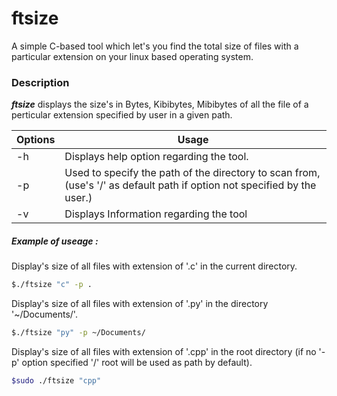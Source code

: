 # ftsize
A simple C-based tool which let's you find the total size of files with a particular extension on your linux based operating system.


### Description
***ftsize*** displays the size's in Bytes, Kibibytes, Mibibytes of all the file of a perticular extension specified by user in a given path.

| Options | Usage |
| ------- | ----- |
| -h | Displays help option regarding the tool.|
| -p | Used to specify the path of the directory to scan from,(use's '/' as default path if option not specified by the user.) |
| -v | Displays Information regarding the tool |

##### Example of useage :
Display's size of all files with extension of '.c' in the current directory.
```sh
$./ftsize "c" -p .
```

Display's size of all files with extension of '.py' in the directory '~/Documents/'.
```sh
$./ftsize "py" -p ~/Documents/
```

Display's size of all files with extension of '.cpp' in the root directory (if no '-p' option specified '/' root will be used as path by default).

```sh
$sudo ./ftsize "cpp"
```
